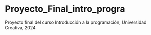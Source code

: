 # Proyecto_Final_intro_progra
Proyecto final del curso Introducción a la programación, Universidad Creativa, 2024.

